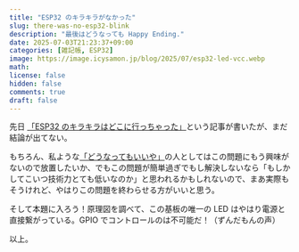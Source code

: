 ```yaml
---
title: "ESP32 のキラキラがなかった"
slug: there-was-no-esp32-blink
description: "最後はどうなっても Happy Ending."
date: 2025-07-03T21:23:37+09:00
categories: [雑記帳, ESP32]
image: https://image.icysamon.jp/blog/2025/07/esp32-led-vcc.webp
math: 
license: false
hidden: false
comments: true
draft: false
---
```


先日 [「ESP32 のキラキラはどこに行っちゃった」](https://blog.icysamon.jp/post/esp32-%E3%81%AE%E3%82%AD%E3%83%A9%E3%82%AD%E3%83%A9%E3%81%AF%E3%81%A9%E3%81%93%E3%81%AB%E8%A1%8C%E3%81%A3%E3%81%A1%E3%82%83%E3%81%A3%E3%81%9F/)という記事が書いたが、まだ結論が出てない。

もちろん、私ような[「どうなってもいいや」](https://www.youtube.com/watch?v=Rd3Gu4pQURY)の人としてはこの問題にもう興味がないので放置したいか、でもこの問題が簡単過ぎでもし解決しないなら「もしかしてこいつ技術力とても低いなのか」と思われるかもしれないので、まあ実際もそうけれど、やはりこの問題を終わらせる方がいいと思う。

そして本題に入ろう！原理図を調べて、この基板の唯一の LED はやはり電源と直接繋がっている。GPIO でコントロールのは不可能だ！（ずんだもんの声）

以上。